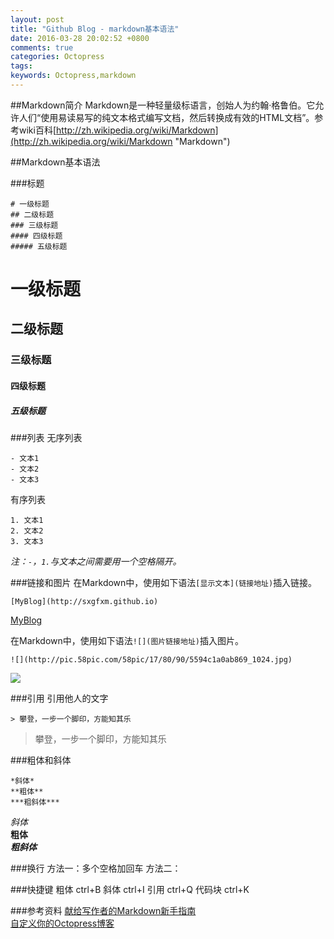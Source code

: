```yaml
---
layout: post
title: "Github Blog - markdown基本语法"
date: 2016-03-28 20:02:52 +0800
comments: true
categories: Octopress
tags: 
keywords: Octopress,markdown
---
```


##Markdown简介
Markdown是一种轻量级标语言，创始人为约翰·格鲁伯。它允许人们“使用易读易写的纯文本格式编写文档，然后转换成有效的HTML文档”。参考wiki百科[http://zh.wikipedia.org/wiki/Markdown](http://zh.wikipedia.org/wiki/Markdown "Markdown")

<!-- more -->
##Markdown基本语法

###标题

    # 一级标题
	## 二级标题
	### 三级标题
	#### 四级标题
	##### 五级标题

# 一级标题
## 二级标题
### 三级标题
#### 四级标题
##### 五级标题

###列表
无序列表

    - 文本1
    - 文本2
    - 文本3
有序列表
	
	1. 文本1
	2. 文本2
	3. 文本3

*注：`-`，`1.`与文本之间需要用一个空格隔开。*

###链接和图片
在Markdown中，使用如下语法`[显示文本](链接地址)`插入链接。

	[MyBlog](http://sxgfxm.github.io)

[MyBlog](http://sxgfxm.github.io)

在Markdown中，使用如下语法`![](图片链接地址)`插入图片。

	![](http://pic.58pic.com/58pic/17/80/90/5594c1a0ab869_1024.jpg)

![](http://pic.58pic.com/58pic/17/80/90/5594c1a0ab869_1024.jpg)

###引用
引用他人的文字

	> 攀登，一步一个脚印，方能知其乐

> 攀登，一步一个脚印，方能知其乐

###粗体和斜体

	*斜体*
	**粗体**
	***粗斜体***

*斜体*  
**粗体**  
***粗斜体***  

###换行
	方法一：多个空格加回车
	方法二：<br/>

###快捷键
	粗体 ctrl+B
	斜体 ctrl+I
	引用 ctrl+Q
	代码块 ctrl+K

###参考资料
[献给写作者的Markdown新手指南](http://www.jianshu.com/p/q81RER#)  
[自定义你的Octopress博客](http://foggry.com/blog/2014/04/28/custom-your-octopress-blog/)	